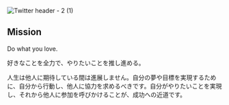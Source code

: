 
![Twitter header - 2 (1)](https://github.com/qqey/.github/assets/26848713/e3572936-43ea-4aaf-adb4-92e248fe518d)

## Mission
Do what you love.

好きなことを全力で、やりたいことを推し進める。

人生は他人に期待している間は進展しません。自分の夢や目標を実現するために、自分から行動し、他人に協力を求めるべきです。自分がやりたいことを実現し、それから他人に参加を呼びかけることが、成功への近道です。
